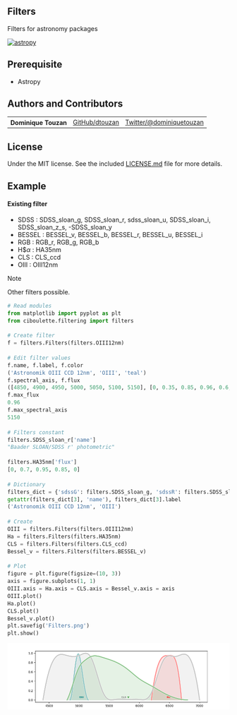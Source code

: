 ## Filters
Filters for astronomy packages

[![astropy](http://img.shields.io/badge/powered%20by-AstroPy-orange.svg?style=flat)](http://www.astropy.org/) 

## Prerequisite
  - Astropy

## Authors and Contributors

<table><tbody>
<tr><th align="left">Dominique Touzan</th><td><a href="https://github.com/dtouzan/ciboulette">GitHub/dtouzan</a></td><td><a href="http://twitter.com/dominiquetouzan">Twitter/@dominiquetouzan</a></td></tr>
</tbody></table>

## License

Under the MIT license. See the included [LICENSE.md](./LICENSE.md) file for more details.

## Example

#### Existing filter

- SDSS : SDSS_sloan_g, SDSS_sloan_r, sdss_sloan_u, SDSS_sloan_i, SDSS_sloan_z_s, -SDSS_sloan_y
- BESSEL : BESSEL_v, BESSEL_b, BESSEL_r, BESSEL_u, BESSEL_i
- RGB : RGB_r, RGB_g, RGB_b
- H$$\alpha$ : HA35nm
- CLS : CLS_ccd
- OIII : OIII12nm
  
>[!NOTE] 
>Other filters possible.

```python
# Read modules
from matplotlib import pyplot as plt
from ciboulette.filtering import filters

# Create filter 
f = filters.Filters(filters.OIII12nm)

# Edit filter values
f.name, f.label, f.color
('Astronomik OIII CCD 12nm', 'OIII', 'teal')
f.spectral_axis, f.flux
([4850, 4900, 4950, 5000, 5050, 5100, 5150], [0, 0.35, 0.85, 0.96, 0.6, 0.2, 0])
f.max_flux
0.96
f.max_spectral_axis
5150

# Filters constant
filters.SDSS_sloan_r['name']
"Baader SLOAN/SDSS r' photometric"

filters.HA35nm['flux']
[0, 0.7, 0.95, 0.85, 0]

# Dictionary
filters_dict = {'sdssG': filters.SDSS_sloan_g, 'sdssR': filters.SDSS_sloan_r, 3: f}
getattr(filters_dict[3], 'name'), filters_dict[3].label
('Astronomik OIII CCD 12nm', 'OIII')

# Create
OIII = filters.Filters(filters.OIII12nm)
Ha = filters.Filters(filters.HA35nm)
CLS = filters.Filters(filters.CLS_ccd)
Bessel_v = filters.Filters(filters.BESSEL_v)

# Plot
figure = plt.figure(figsize=(10, 3))
axis = figure.subplots(1, 1)
OIII.axis = Ha.axis = CLS.axis = Bessel_v.axis = axis
OIII.plot()
Ha.plot()
CLS.plot()
Bessel_v.plot()
plt.savefig('Filters.png')
plt.show()
```
![image](Filters.png)














